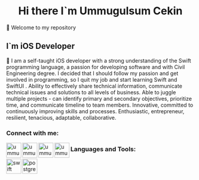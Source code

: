 <h1 align="center"> Hi there I`m Ummugulsum Cekin </h1>
 
👋 Welcome to my repository

## I`m iOS Developer
 🥅 I am a self-taught iOS developer with a strong understanding of the Swift programming language, a passion for developing software and with Civil Engineering degree. I decided that I should follow my passion and get involved in programming, so I quit my job and start learning Swift and SwiftUI . Ability to effectively share technical information, communicate technical issues and solutions to all levels of business. Able to juggle multiple projects - can identify primary and secondary objectives, prioritize time, and communicate timeline to team members. Innovative, committed to continuously improving skills and processes. Enthusiastic, entrepreneur, resilient, tenacious, adaptable, collaborative.

### Connect with me:

[<img src="https://edent.github.io/SuperTinyIcons/images/svg/linkedin.svg" align="left" alt="ummugulsumcekın | LinkedIn" width="40px" />](https://www.linkedin.com/in/ummugulsumcekın/)

[<img src="https://edent.github.io/SuperTinyIcons/images/svg/instagram.svg" align="left" alt="ummugulsumcekın | instagram" width="40px" />](https://www.instagram.com/ummugulsumcekin/)
[<img src="https://edent.github.io/SuperTinyIcons/images/svg/twitter.svg" align="left" alt="ummugulsumcekın | twitter" width="40px" />](https://twitter.com/ummuglsmcekin)
[<img src="https://edent.github.io/SuperTinyIcons/images/svg/medium.svg" align="left" alt="ummugulsumcekın | medium" width="40px" />](https://medium.com/@ummugulsumcekin)

 
 
 
 

### Languages and Tools:

<img align="left" alt="swift" width="40px" height="40" src="https://www.vectorlogo.zone/logos/swift/swift-icon.svg" />

<img align="left" alt="postgresql" height="40" src="https://img.icons8.com/color/40/000000/postgreesql.png"/>
	









 
